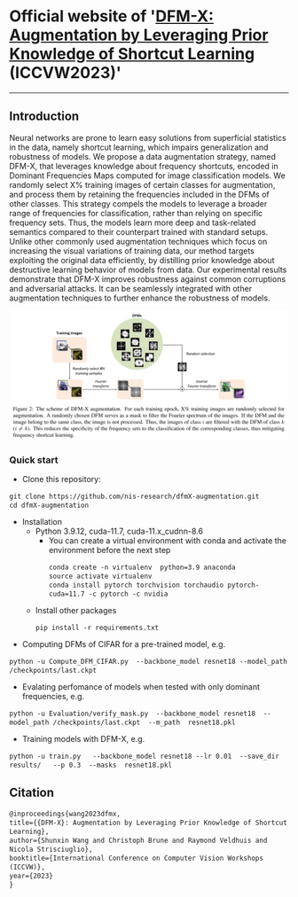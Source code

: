# Official website of '[DFM-X: Augmentation by Leveraging Prior Knowledge of Shortcut Learning](https://openreview.net/forum?id=NywSmrJ3Hr) (ICCVW2023)' 
---

## Introduction

Neural networks are prone to learn easy solutions from superficial statistics in the data, namely shortcut learning, which impairs generalization and robustness of models. We
propose a data augmentation strategy, named DFM-X, that leverages knowledge about frequency shortcuts, encoded in Dominant Frequencies Maps computed for image classification models. We randomly select X% training images of certain classes for augmentation, and process them by retaining the frequencies included in the DFMs of other classes. This strategy compels the models to leverage a broader range of frequencies for classification, rather than relying on specific frequency sets. Thus, the models learn more deep and task-related semantics compared to their counterpart trained with standard setups. Unlike other commonly used augmentation techniques which focus on increasing the visual variations of training data, our method targets exploiting the original data efficiently, by distilling prior knowledge about destructive learning behavior of models from data. Our experimental results demonstrate that DFM-X improves robustness against common corruptions and adversarial attacks. It can be seamlessly integrated with other augmentation techniques to further enhance the robustness of models.

<p align='center'><img src='figures/scheme.png' width='700'></p>


### Quick start

* Clone this repository:
```
git clone https://github.com/nis-research/dfmX-augmentation.git
cd dfmX-augmentation
```

* Installation
	* Python 3.9.12, cuda-11.7, cuda-11.x_cudnn-8.6
		* You can create a virtual environment with conda and activate the environment before the next step
			```
			conda create -n virtualenv  python=3.9 anaconda
			source activate virtualenv
			conda install pytorch torchvision torchaudio pytorch-cuda=11.7 -c pytorch -c nvidia
			```
	* Install other packages
		```
		pip install -r requirements.txt

		```
* Computing DFMs of CIFAR for a pre-trained model, e.g.
		
```
python -u Compute_DFM_CIFAR.py  --backbone_model resnet18 --model_path /checkpoints/last.ckpt      
```

* Evalating perfomance of models when tested with only dominant frequencies, e.g. 
```
python -u Evaluation/verify_mask.py  --backbone_model resnet18  --model_path /checkpoints/last.ckpt  --m_path  resnet18.pkl
```

* Training models with DFM-X, e.g. 
```
python -u train.py   --backbone_model resnet18 --lr 0.01  --save_dir results/   --p 0.3  --masks  resnet18.pkl
```

<!--* Evaluating adversarial robustness, e.g.
```
python -u Evaluation/adv_eval.py --ckpt /checkpoints/last.ckpt 

```

* Evaluating corruption robustness, e.g.
```
python -u 
```-->










## Citation

```
@inproceedings{wang2023dfmx,
title={{DFM-X}: Augmentation by Leveraging Prior Knowledge of Shortcut Learning},
author={Shunxin Wang and Christoph Brune and Raymond Veldhuis and Nicola Strisciuglio},
booktitle={International Conference on Computer Vision Workshops (ICCVW)},
year={2023}
}
```
